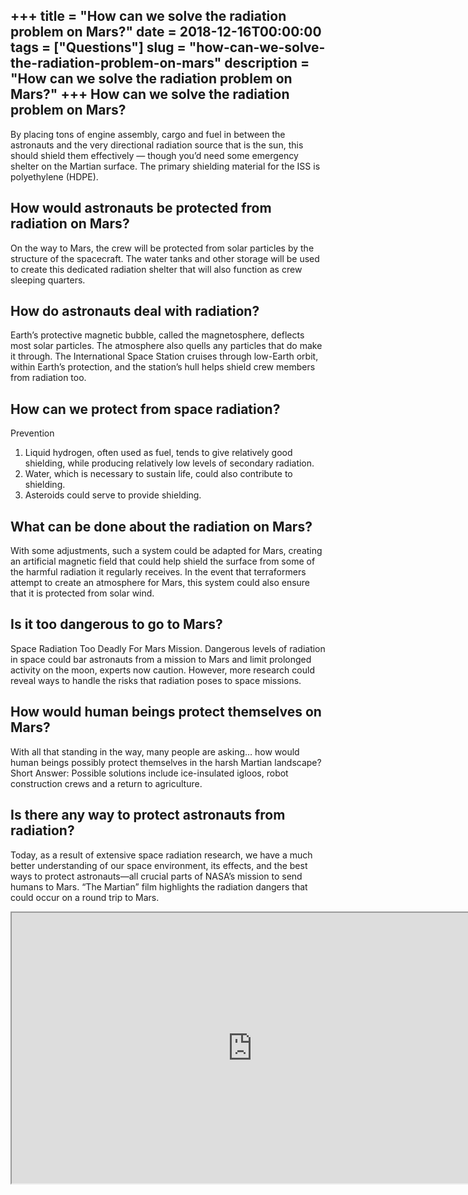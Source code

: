 +++
title = "How can we solve the radiation problem on Mars?"
date = 2018-12-16T00:00:00
tags = ["Questions"]
slug = "how-can-we-solve-the-radiation-problem-on-mars"
description = "How can we solve the radiation problem on Mars?"
+++
How can we solve the radiation problem on Mars?
-----------------------------------------------

By placing tons of engine assembly, cargo and fuel in between the astronauts and the very directional radiation source that is the sun, this should shield them effectively — though you’d need some emergency shelter on the Martian surface. The primary shielding material for the ISS is polyethylene (HDPE).

How would astronauts be protected from radiation on Mars?
---------------------------------------------------------

On the way to Mars, the crew will be protected from solar particles by the structure of the spacecraft. The water tanks and other storage will be used to create this dedicated radiation shelter that will also function as crew sleeping quarters.

How do astronauts deal with radiation?
--------------------------------------

Earth’s protective magnetic bubble, called the magnetosphere, deflects most solar particles. The atmosphere also quells any particles that do make it through. The International Space Station cruises through low-Earth orbit, within Earth’s protection, and the station’s hull helps shield crew members from radiation too.

How can we protect from space radiation?
----------------------------------------

Prevention

1. Liquid hydrogen, often used as fuel, tends to give relatively good shielding, while producing relatively low levels of secondary radiation.
2. Water, which is necessary to sustain life, could also contribute to shielding.
3. Asteroids could serve to provide shielding.

What can be done about the radiation on Mars?
---------------------------------------------

With some adjustments, such a system could be adapted for Mars, creating an artificial magnetic field that could help shield the surface from some of the harmful radiation it regularly receives. In the event that terraformers attempt to create an atmosphere for Mars, this system could also ensure that it is protected from solar wind.

Is it too dangerous to go to Mars?
----------------------------------

Space Radiation Too Deadly For Mars Mission. Dangerous levels of radiation in space could bar astronauts from a mission to Mars and limit prolonged activity on the moon, experts now caution. However, more research could reveal ways to handle the risks that radiation poses to space missions.

How would human beings protect themselves on Mars?
--------------------------------------------------

With all that standing in the way, many people are asking… how would human beings possibly protect themselves in the harsh Martian landscape? Short Answer: Possible solutions include ice-insulated igloos, robot construction crews and a return to agriculture.

Is there any way to protect astronauts from radiation?
------------------------------------------------------

Today, as a result of extensive space radiation research, we have a much better understanding of our space environment, its effects, and the best ways to protect astronauts—all crucial parts of NASA’s mission to send humans to Mars. “The Martian” film highlights the radiation dangers that could occur on a round trip to Mars.

<iframe allow="accelerometer; autoplay; clipboard-write; encrypted-media; gyroscope; picture-in-picture" allowfullscreen="" class="__youtube_prefs__  epyt-is-override  no-lazyload" data-no-lazy="1" data-origheight="433" data-origwidth="770" data-skipgform_ajax_framebjll="" height="433" id="_ytid_54132" loading="lazy" src="https://www.youtube.com/embed/xKhvoJcqHJU?enablejsapi=1&autoplay=0&cc_load_policy=0&cc_lang_pref=&iv_load_policy=1&loop=0&modestbranding=0&rel=1&fs=1&playsinline=0&autohide=2&theme=dark&color=red&controls=1&" title="YouTube player" width="770"></iframe>